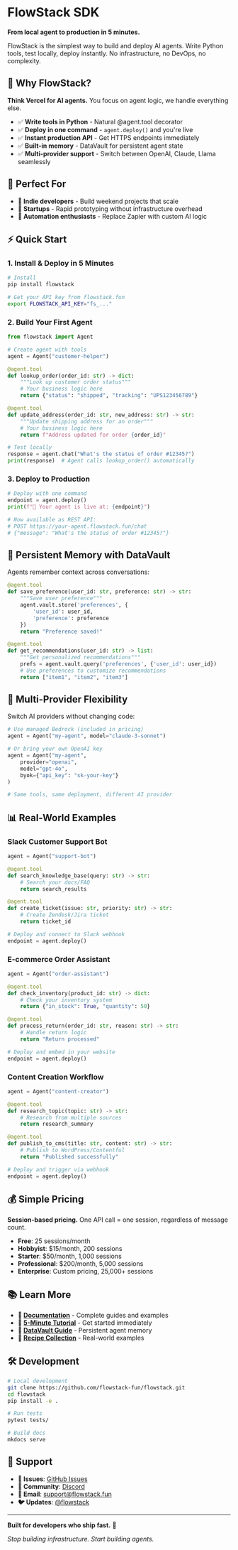 # FlowStack SDK

**From local agent to production in 5 minutes.**

FlowStack is the simplest way to build and deploy AI agents. Write Python tools, test locally, deploy instantly. No infrastructure, no DevOps, no complexity.

## 🚀 Why FlowStack?

**Think Vercel for AI agents.** You focus on agent logic, we handle everything else.

- ✅ **Write tools in Python** - Natural @agent.tool decorator
- ✅ **Deploy in one command** - `agent.deploy()` and you're live
- ✅ **Instant production API** - Get HTTPS endpoints immediately  
- ✅ **Built-in memory** - DataVault for persistent agent state
- ✅ **Multi-provider support** - Switch between OpenAI, Claude, Llama seamlessly

## 🎯 Perfect For

- **🥷 Indie developers** - Build weekend projects that scale
- **🚀 Startups** - Rapid prototyping without infrastructure overhead
- **🤖 Automation enthusiasts** - Replace Zapier with custom AI logic

## ⚡ Quick Start

### 1. Install & Deploy in 5 Minutes

```bash
# Install
pip install flowstack

# Get your API key from flowstack.fun
export FLOWSTACK_API_KEY="fs_..."
```

### 2. Build Your First Agent

```python
from flowstack import Agent

# Create agent with tools
agent = Agent("customer-helper")

@agent.tool
def lookup_order(order_id: str) -> dict:
    """Look up customer order status"""
    # Your business logic here
    return {"status": "shipped", "tracking": "UPS123456789"}

@agent.tool  
def update_address(order_id: str, new_address: str) -> str:
    """Update shipping address for an order"""
    # Your business logic here
    return f"Address updated for order {order_id}"

# Test locally
response = agent.chat("What's the status of order #12345?")
print(response)  # Agent calls lookup_order() automatically
```

### 3. Deploy to Production

```python
# Deploy with one command
endpoint = agent.deploy()
print(f"🎉 Your agent is live at: {endpoint}")

# Now available as REST API:
# POST https://your-agent.flowstack.fun/chat
# {"message": "What's the status of order #12345?"}
```

## 🧠 Persistent Memory with DataVault

Agents remember context across conversations:

```python
@agent.tool
def save_preference(user_id: str, preference: str) -> str:
    """Save user preference"""
    agent.vault.store('preferences', {
        'user_id': user_id, 
        'preference': preference
    })
    return "Preference saved!"

@agent.tool
def get_recommendations(user_id: str) -> list:
    """Get personalized recommendations"""
    prefs = agent.vault.query('preferences', {'user_id': user_id})
    # Use preferences to customize recommendations
    return ["item1", "item2", "item3"]
```

## 🔄 Multi-Provider Flexibility

Switch AI providers without changing code:

```python
# Use managed Bedrock (included in pricing)
agent = Agent("my-agent", model="claude-3-sonnet")

# Or bring your own OpenAI key  
agent = Agent("my-agent", 
    provider="openai",
    model="gpt-4o", 
    byok={"api_key": "sk-your-key"}
)

# Same tools, same deployment, different AI provider
```

## 📊 Real-World Examples

### Slack Customer Support Bot
```python
agent = Agent("support-bot")

@agent.tool
def search_knowledge_base(query: str) -> str:
    # Search your docs/FAQ
    return search_results

@agent.tool  
def create_ticket(issue: str, priority: str) -> str:
    # Create Zendesk/Jira ticket
    return ticket_id

# Deploy and connect to Slack webhook
endpoint = agent.deploy()
```

### E-commerce Order Assistant
```python
agent = Agent("order-assistant")

@agent.tool
def check_inventory(product_id: str) -> dict:
    # Check your inventory system
    return {"in_stock": True, "quantity": 50}

@agent.tool
def process_return(order_id: str, reason: str) -> str:
    # Handle return logic
    return "Return processed"

# Deploy and embed in your website
endpoint = agent.deploy()
```

### Content Creation Workflow  
```python
agent = Agent("content-creator")

@agent.tool
def research_topic(topic: str) -> str:
    # Research from multiple sources
    return research_summary

@agent.tool
def publish_to_cms(title: str, content: str) -> str:
    # Publish to WordPress/Contentful
    return "Published successfully"

# Deploy and trigger via webhook
endpoint = agent.deploy()
```

## 💰 Simple Pricing

**Session-based pricing.** One API call = one session, regardless of message count.

- **Free**: 25 sessions/month
- **Hobbyist**: $15/month, 200 sessions  
- **Starter**: $50/month, 1,000 sessions
- **Professional**: $200/month, 5,000 sessions
- **Enterprise**: Custom pricing, 25,000+ sessions

## 📚 Learn More

- **📖 [Documentation](https://docs.flowstack.fun/)** - Complete guides and examples
- **🚀 [5-Minute Tutorial](https://docs.flowstack.fun/quickstart/)** - Get started immediately
- **🧠 [DataVault Guide](https://docs.flowstack.fun/datavault/)** - Persistent agent memory
- **🍳 [Recipe Collection](https://docs.flowstack.fun/recipes/chatbot/)** - Real-world examples

## 🛠️ Development

```bash
# Local development
git clone https://github.com/flowstack-fun/flowstack.git
cd flowstack
pip install -e .

# Run tests  
pytest tests/

# Build docs
mkdocs serve
```

## 🤝 Support

- **🐛 Issues**: [GitHub Issues](https://github.com/flowstack-fun/flowstack/issues)
- **💬 Community**: [Discord](https://discord.gg/flowstack) 
- **📧 Email**: [support@flowstack.fun](mailto:support@flowstack.fun)
- **🐦 Updates**: [@flowstack](https://twitter.com/flowstack)

---

**Built for developers who ship fast.** 🚢

*Stop building infrastructure. Start building agents.*